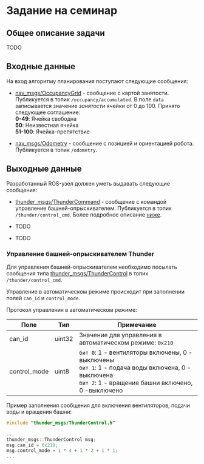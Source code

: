 # Задание на семинар

## Общее описание задачи

TODO

## Входные данные

На вход алгоритму планирования поступают следующие сообщения:

- [nav_msgs/OccupancyGrid](http://docs.ros.org/en/noetic/api/nav_msgs/html/msg/OccupancyGrid.html) - сообщение с картой занятости. Публикуется в топик `/occupancy/accumulated`. В поле `data` записывается значение _занятости_ ячейки от 0 до 100. Принято следующее соглашение: <br>
    __0-49__: Ячейка свободна <br>
    __50__: Неизвестная ячейка <br>
    __51-100__: Ячейка-препятствие

- [nav_msgs/Odometry](http://docs.ros.org/en/noetic/api/nav_msgs/html/msg/Odometry.html) - сообщение с позицией и ориентацией робота. Публикуется в топик `/odometry`.

## Выходные данные

Разработанный ROS-узел должен уметь выдавать следующие сообщения:

- [thunder_msgs/ThunderCommand](./../msgs/thunder_msgs/msg/ThunderControl.msg) - сообщение с командой управление башней-опрыскивателем. Публикуется в топик `/thunder/control_cmd`. Более подробное описание [ниже](#управление-башней-опрыскивателем-thunder).

- TODO

- TODO

### Управление башней-опрыскивателем Thunder

Для управления башней-опрыскивателем необходимо посылать сообщения типа [thunder_msgs/ThunderControl](./msgs/thunder_msgs/msg/ThunderControl.msg) в топик `/thunder/control_cmd`. 

Управление в автоматическом режиме происходит при заполнении полей `can_id` и `control_mode`. 

Протокол управления в автоматическом режиме:

| Поле         | Тип    | Примечание |
|-|-|-|
| can_id       | uint32 | Значение для управления в автоматическом режиме: `0x210`                                                                                         |
| control_mode | uint8  | `бит 0`: 1 - вентиляторы включены, 0 - выключены<br>`бит 1`: 1 - подача воды включена, 0 - выключена<br>`бит 2`: 1 - вращение башни включено, 0 -выключено |

Пример заполнения сообщения для включения вентиляторов, подачи воды и вращения башни:

```cpp
#include "thunder_msgs/ThunderControl.h"

...
thunder_msgs::ThunderControl msg;
msg.can_id = 0x210;
msg.control_mode = 1 * 4 + 1 * 2 + 1 * 1;
...

```